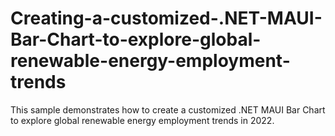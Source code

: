 # Creating-a-customized-.NET-MAUI-Bar-Chart-to-explore-global-renewable-energy-employment-trends
This sample demonstrates how to create a customized .NET MAUI Bar Chart to explore global renewable energy employment trends in 2022.

